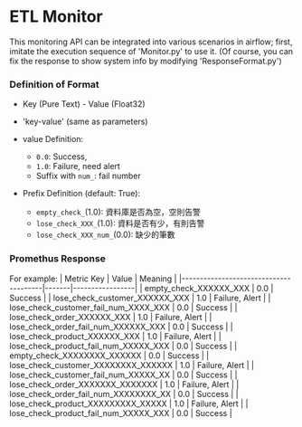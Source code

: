 # ETL Monitor

This monitoring API can be integrated into various scenarios in airflow; first, imitate the execution sequence of 'Monitor.py' to use it. (Of course, you can fix the response to show system info by modifying 'ResponseFormat.py')

### Definition of Format
- Key (Pure Text) - Value (Float32)
- 'key-value' (same as parameters)
- value Definition:
  - `0.0`: Success,
  - `1.0`: Failure, need alert
  - Suffix with `num_`: fail number

- Prefix Definition (default: True):
  - `empty_check_`(1.0): 資料庫是否為空，空則告警
  - `lose_check_XXX_`(1.0): 資料是否有少，有則告警 
  - `lose_check_XXX_num_`(0.0): 缺少的筆數

### Promethus Response
For example:
| Metric Key                            | Value | Meaning         |
|---------------------------------------|-------|-----------------|
| empty_check_XXXXXX_XXX                | 0.0   | Success         |
| lose_check_customer_XXXXXX_XXX        | 1.0   | Failure, Alert  |
| lose_check_customer_fail_num_XXXX_XXX | 0.0   | Success         |
| lose_check_order_XXXXXX_XXX           | 1.0   | Failure, Alert  |
| lose_check_order_fail_num_XXXXXX_XXX  | 0.0   | Success         |
| lose_check_product_XXXXXX_XXX         | 1.0   | Failure, Alert  |
| lose_check_product_fail_num_XXXXX_XXX | 0.0   | Success         |
| empty_check_XXXXXXXX_XXXXXX           | 0.0   | Success         |
| lose_check_customer_XXXXXXXX_XXXXXX   | 1.0   | Failure, Alert  |
| lose_check_customer_fail_num_XXXXX_XX | 0.0   | Success         |
| lose_check_order_XXXXXXX_XXXXXXX      | 1.0   | Failure, Alert  |
| lose_check_order_fail_num_XXXXXXXX_XX | 0.0   | Success         |
| lose_check_product_XXXXXXXXX_XXXXX    | 1.0   | Failure, Alert  |
| lose_check_product_fail_num_XXXXX_XXX | 0.0   | Success         |
